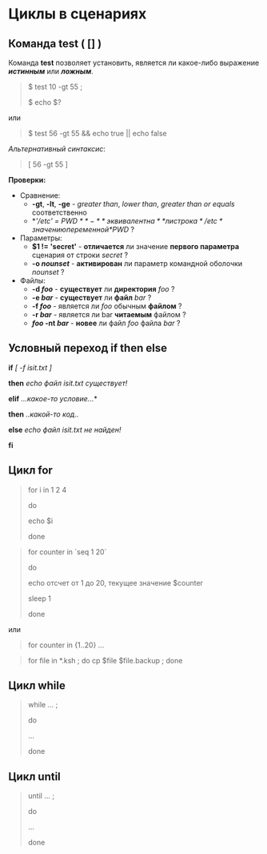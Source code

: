 # Циклы в сценариях

## Команда test ( [] )
Команда **test** позволяет установить, является ли какое-либо выражение ***истинным*** или ***ложным***.
> $ test 10 -gt 55 ;
>
> $ echo $?

или
> $ test 56 -gt 55 && echo true || echo false

*Альтернативный синтаксис*:
> [ 56 -gt 55 ]

**Проверки:**
+ Сравнение:
  + **-gt**, **-lt**, **-ge** - *greater than*, *lower than*, *greater than or equals* соответственно 
  + **'/etc' = $PWD** - **эквивалентна** ли строка */etc* значению переменной *$PWD* ?
+ Параметры:
   + **$1 != 'secret'** - **отличается** ли значение **первого параметра** сценария от строки *secret* ?
   + **-o *nounset*** - **активирован** ли параметр командной оболочки *nounset* ?
+ Файлы:
  + **-d *foo*** - **cуществует** ли **директория** *foo* ?
  + **-e *bar*** - **cуществует** ли **файл** *bar* ?
  + **-f *foo*** - является ли *foo* обычным **файлом** ?
  + **-r *bar*** - является ли bar **читаемым** файлом ?
  + ***foo* -nt *bar*** - **новее** ли файл *foo* файла *bar* ?

## Условный переход if then else
**if** *[ -f isit.txt ]*

  **then** *echo файл isit.txt существует!*

**elif** *...какое-то условие...**

  **then** *..какой-то код..*

**else** *echo файл isit.txt не найден!*

**fi**

## Цикл for
> for i in 1 2 4
>
> do
>
>   echo $i
>
> done

>for counter in \`seq 1 20\`
>
>do
>
>   echo отсчет от 1 до 20, текущее значение $counter
>
>   sleep 1
>
>done

или
> for counter in {1..20}
> ...

> for file in *.ksh ; do cp $file $file.backup ; done

## Цикл while
> while ... ;
>
> do
>   
>   ...
> 
>done

## Цикл until
> until ... ;
>
> do
>   
>   ...
> 
>done
